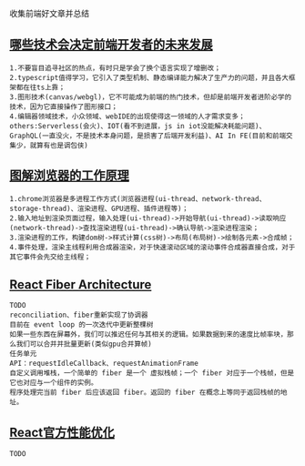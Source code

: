 收集前端好文章并总结

## [哪些技术会决定前端开发者的未来发展](https://mp.weixin.qq.com/s/BOtrzkQbGMC5EQces-cD0w)
    1.不要盲目追寻社区的热点，有时只是学会了换个语言实现了增删改；
    2.typescript值得学习，它引入了类型机制、静态编译能力解决了生产力的问题，并且各大框架都在往ts上靠；
    3.图形技术(canvas/webgl)，它不可能成为前端的热门技术，但却是前端开发者进阶必学的技术，因为它直接操作了图形接口；
    4.编辑器领域技术，小众领域、webIDE的出现使得这一领域的人才需求变多；
    others:Serverless(会火)、IOT(看不到进展，js in iot没能解决耗能问题)、GraphQL(一直没火，不是技术本身问题，是损害了后端开发利益)、AI In FE(目前和前端交集少，就算有也是调包侠)

## [图解浏览器的工作原理](https://mp.weixin.qq.com/s/X4yAFZBNLwaDUFYaR0Cn5g)
    1.chrome浏览器是多进程工作方式(浏览器进程(ui-thread、network-thread、storage-thread)、渲染进程、GPU进程、插件进程等)；
    2.输入地址到渲染页面过程，输入处理(ui-thread)->开始导航(ui-thread)->读取响应(network-thread)->查找渲染进程(ui-thread)->确认导航->渲染进程渲染；
    3.渲染进程的工作，构建dom树->样式计算(css树)->布局(布局树)->绘制各元素->合成帧；
    4.事件处理，渲染主线程利用合成器渲染，对于快速滚动区域的滚动事件合成器直接合成，对于其它事件会先交给主线程；

## [React Fiber Architecture](https://github.com/ykforerlang/react-fiber-architecture-cn)
    TODO
    reconciliation、fiber重新实现了协调器
    目前在 event loop 的一次迭代中更新整棵树
    如果一些东西在屏幕外，我们可以推迟任何与其相关的逻辑。如果数据到来的速度比帧率块，那么我们可以合并并批量更新(类似gpu合并算帧)
    任务单元
    API：requestIdleCallback、requestAnimationFrame
    自定义调用堆栈，一个简单的 fiber 是一个 虚拟栈帧；一个 fiber 对应于一个栈帧，但是它也对应与一个组件的实例。
    程序处理完当前 fiber 后应该返回 fiber。返回的 fiber 在概念上等同于返回栈帧的地址。

## [React官方性能优化](https://react.docschina.org/docs/optimizing-performance.html)
    TODO
